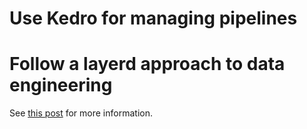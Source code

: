 # Use Kedro for managing pipelines

# Follow a layerd approach to data engineering

See [this post](https://towardsdatascience.com/the-importance-of-layered-thinking-in-data-engineering-a09f685edc71) for more information.